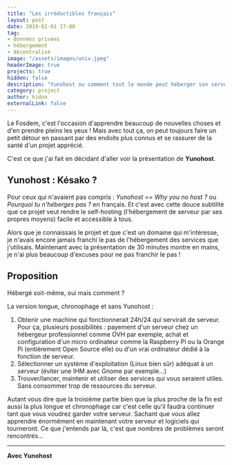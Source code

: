 ```yaml
---
title: "Les irréductibles français"
layout: post
date: 2019-02-01 17:00
tag: 
- données privées 
- hébergement
- décentralisé 
image: "/assets/images/univ.jpeg"
headerImage: true
projects: true
hidden: false
description: "Yunohost ou comment tout le monde peut héberger son serveur."
category: project
author: kidon
externalLink: false
---
```


Le Fosdem, c'est l'occasion d'apprendre beaucoup de nouvelles choses et d'en prendre pleins les yeux !
Mais avec tout ça, on peut toujours faire un petit détour en passant par des endoits plus connus et se rassurer de la santé d'un projet apprécié.

C'est ce que j'ai fait en décidant d'aller voir la présentation de **Yunohost**. 

## Yunohost : Késako ?

Pour ceux qui n'avaient pas compris : *Yunohost* == *Why you no host ?* ou *Pourquoi tu n'héberges pas ?* en français. Et c'est avec cette douce subtilité que ce projet veut rendre le self-hosting (l'hébergement de serveur par ses propres moyens) facile et accessible à tous.

Alors que je connaissais le projet et que c'est un domaine qui m'intéresse, je n'avais encore jamais franchi le pas de l'hébergement des services que j'utilisais. Maintenant avec la présentation de 30 minutes montre en mains, je n'ai plus beaucoup d'excuses pour ne pas franchir le pas !

## Proposition

Hébergé soit-même, oui mais comment ?

La version longue, chronophage et sans Yunohost : 
1. Obtenir une machine qui fonctionnerait 24h/24 qui servirait de serveur. Pour ça, plusieurs possibilités : payement d'un serveur chez un hébergeur professionnel comme OVH par exemple, achat et configuration d'un micro ordinateur comme la Raspberry Pi ou la Orange Pi (entièrement Open Source elle) ou d'un vrai ordinateur dédié à la fonction de serveur.
2. Sélectionner un système d'exploitation (Linux bien sûr) adéquat à un serveur (éviter une IHM avec Gnome par exemple...)
3. Trouver/lancer, maintenir et utiliser des services qui vous seraient utiles. Sans consommer trop de ressources du serveur.

Autant vous dire que la troisième partie bien que la plus proche de la fin est aussi la plus longue et chronophage car c'est celle qu'il faudra continuer tant que vous voudrez garder votre serveur.
Sachant que vous allez apprendre énormément en maintenant votre serveur et logiciels qui tourneront. Ce que j'entends par là, c'est que nombres de problèmes seront rencontrés...   

---

**Avec Yunohost**


